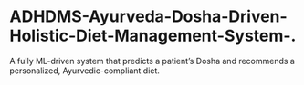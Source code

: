 # ADHDMS-Ayurveda-Dosha-Driven-Holistic-Diet-Management-System-.
A fully ML-driven system that predicts a patient’s Dosha and recommends a personalized, Ayurvedic-compliant diet.
